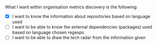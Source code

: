 What I want within organisation metrics discovery is the following:

- [x] I want to know the information about repositories based on language used
- [ ] I want to be able to know the external dependencies (packages) used based on language chosen regexps
- [ ] I want to be able to draw the tech radar from the information given

